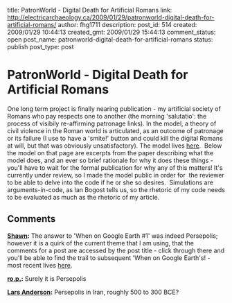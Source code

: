 title: PatronWorld - Digital Death for Artificial Romans
link: http://electricarchaeology.ca/2009/01/29/patronworld-digital-death-for-artificial-romans/
author: fhg1711
description: 
post_id: 514
created: 2009/01/29 10:44:13
created_gmt: 2009/01/29 15:44:13
comment_status: open
post_name: patronworld-digital-death-for-artificial-romans
status: publish
post_type: post

# PatronWorld - Digital Death for Artificial Romans

One long term project is finally nearing publication - my artificial society of Romans who pay respects one to another (the morning 'salutatio': the process of visibily re-affirming patronage links). In the model, a theory of civil violence in the Roman world is articulated, as an outcome of patronage or its failure (I use to have a 'smite!' button and could kill the digital Romans at will, but that was obviously unsatisfactory). The model lives [here](http://home.cc.umanitoba.ca/~grahams/PatronWorld.html).  Below the model on that page are excerpts from the paper describing what the model does, and an ever so brief rationale for why it does these things - you'll have to wait for the formal publication for why any of this matters! It's currently under review, so I made the model public in order for  the reviewer to be able to delve into the code if he or she so desires.  Simulations are arguments-in-code, as Ian Bogost tells us, so the rhetoric of my code needs to be evaluated as much as the rhetoric of my article.

## Comments

**[Shawn](#1841 "2009-02-12 07:49:28"):** The answer to 'When on Google Earth #1' was indeed Persepolis; however it is a quirk of the current theme that I am using, that the comments for a post are accessed by the post title - click through there and you'll be able to find the trail to subsequent 'When on Google Earth's! - most recent lives [here](http://ancientworldbloggers.blogspot.com/2009/02/when-on-google-earth-no-4.html).

**[ro.p.](#1840 "2009-02-11 19:46:13"):** Surely it is Persepolis

**[Lars Anderson](#1826 "2009-02-02 12:23:54"):** Persepolis in Iran, roughly 500 to 300 BCE?

